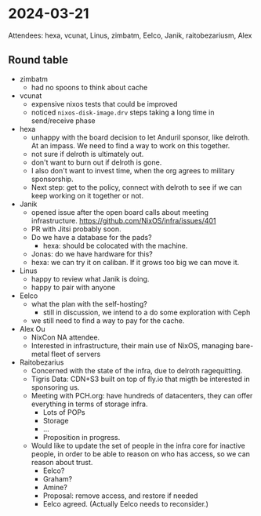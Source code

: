 # 2024-03-21

Attendees: hexa, vcunat, Linus, zimbatm, Eelco, Janik, raitobezariusm, Alex

## Round table
- zimbatm
    - had no spoons to think about cache
- vcunat
    - expensive nixos tests that could be improved
    - noticed `nixos-disk-image.drv` steps taking a long time in send/receive phase
- hexa
    - unhappy with the board decision to let Anduril sponsor, like delroth. At an impass. We need to find a way to work on this together.
    - not sure if delroth is ultimately out.
    - don't want to burn out if delroth is gone.
    - I also don't want to invest time, when the org agrees to military sponsorship.
    - Next step: get to the policy, connect with delroth to see if we can keep working on it together or not.
- Janik
    - opened issue after the open board calls about meeting infrastructure. https://github.com/NixOS/infra/issues/401
    - PR with Jitsi probably soon.
    - Do we have a database for the pads?
        - hexa: should be colocated with the machine.
    - Jonas: do we have hardware for this?
    - hexa: we can try it on caliban. If it grows too big we can move it.
- Linus
    - happy to review what Janik is doing.
    - happy to pair with anyone
- Eelco
    - what the plan with the self-hosting?
        - still in discussion, we intend to a do some exploration with Ceph
    - we still need to find a way to pay for the cache.
- Alex Ou
    - NixCon NA attendee.
    - Interested in infrastructure, their main use of NixOS, managing bare-metal fleet of servers
- Raitobezarius
    - Concerned with the state of the infra, due to delroth ragequitting.
    - Tigris Data: CDN+S3 built on top of fly.io that migth be interested in sponsoring us.
    - Meeting with PCH.org: have hundreds of datacenters, they can offer everything in terms of storage infra.
        - Lots of POPs
        - Storage
        - ...
        - Proposition in progress.
    - Would like to update the set of people in the infra core for inactive people, in order to be able to reason on who has access, so we can reason about trust.
        - Eelco?
        - Graham?
        - Amine?
        - Proposal: remove access, and restore if needed
        - Eelco agreed. (Actually Eelco needs to reconsider.)

